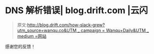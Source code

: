 # DNS 解析错误| blog.drift.com |云闪

> 原文:[http://blog.drift.com/how-slack-grew?utm_source=wanqu.co&UTM _ campaign = Wanqu+Daily&UTM _ medium =网站](http://blog.drift.com/how-slack-grew?utm_source=wanqu.co&utm_campaign=Wanqu+Daily&utm_medium=website)

感谢您的反馈！
